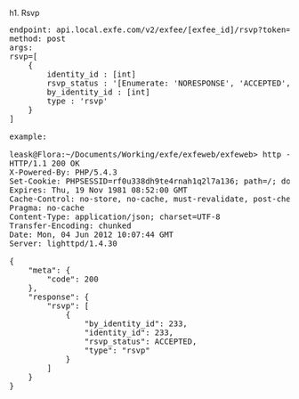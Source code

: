 h1. Rsvp

<pre>
endpoint: api.local.exfe.com/v2/exfee/[exfee_id]/rsvp?token=xxxxxxx
method: post
args:
rsvp=[
    {
        identity_id : [int]
        rsvp_status : '[Enumerate: 'NORESPONSE', 'ACCEPTED', 'INTERESTED', 'DECLINED', 'REMOVED', 'NOTIFICATION', 'IGNORED']'
        by_identity_id : [int]
        type : 'rsvp'
    }
]

example:

leask@Flora:~/Documents/Working/exfe/exfeweb/exfeweb> http -f post api.local.exfe.com/v2/exfee/110000/rsvp?token=sadfsadfsdafsdf rsvp="[{\"identity_id\":233, \"rsvp_status\":\"ACCEPTED\", \"by_identity_id\":233}]"
HTTP/1.1 200 OK
X-Powered-By: PHP/5.4.3
Set-Cookie: PHPSESSID=rf0u338dh9te4rnah1q2l7a136; path=/; domain=.exfe.com
Expires: Thu, 19 Nov 1981 08:52:00 GMT
Cache-Control: no-store, no-cache, must-revalidate, post-check=0, pre-check=0
Pragma: no-cache
Content-Type: application/json; charset=UTF-8
Transfer-Encoding: chunked
Date: Mon, 04 Jun 2012 10:07:44 GMT
Server: lighttpd/1.4.30

{
    "meta": {
        "code": 200
    },
    "response": {
        "rsvp": [
            {
                "by_identity_id": 233, 
                "identity_id": 233, 
                "rsvp_status": ACCEPTED, 
                "type": "rsvp"
            }
        ]
    }
}


</pre>
